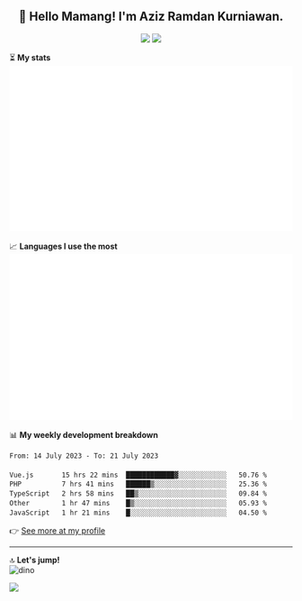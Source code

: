 <h2 align="center">👋 Hello Mamang! I'm Aziz Ramdan Kurniawan.</h2>  
<p align="center">
  <img src="https://komarev.com/ghpvc/?username=azizramdan">
  <img src="https://wakatime.com/badge/user/90056fa0-4c31-4eca-954e-2a3ac05896f9.svg">
</p>
    
⏳ **My stats**  
![](https://raw.githubusercontent.com/azizramdan/github-stats/master/generated/overview.svg#gh-dark-mode-only)

📈 **Languages I use the most**  
![](https://raw.githubusercontent.com/azizramdan/github-stats/master/generated/languages.svg#gh-dark-mode-only)

📊 **My weekly development breakdown**
<!--START_SECTION:waka-->

```txt
From: 14 July 2023 - To: 21 July 2023

Vue.js       15 hrs 22 mins  ████████████▓░░░░░░░░░░░░   50.76 %
PHP          7 hrs 41 mins   ██████▒░░░░░░░░░░░░░░░░░░   25.36 %
TypeScript   2 hrs 58 mins   ██▒░░░░░░░░░░░░░░░░░░░░░░   09.84 %
Other        1 hr 47 mins    █▒░░░░░░░░░░░░░░░░░░░░░░░   05.93 %
JavaScript   1 hr 21 mins    █░░░░░░░░░░░░░░░░░░░░░░░░   04.50 %
```

<!--END_SECTION:waka-->
👉 [See more at my profile](https://wakatime.com/@azizramdan)
***
🔝 **Let's jump!**  
![dino](https://raw.githubusercontent.com/azizramdan/azizramdan/master/dino.gif)  

![](https://hit.yhype.me/github/profile?user_id=27954794)
